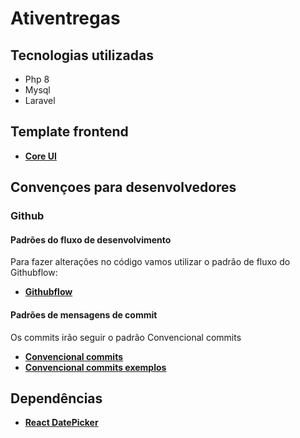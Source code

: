 # Ativentregas

## Tecnologias utilizadas

- Php 8
- Mysql
- Laravel

## Template frontend

- **[Core UI](https://coreui.io/react/)**

## Convençoes para desenvolvedores

### **Github**

#### Padrões do fluxo de desenvolvimento
Para fazer alterações no código vamos utilizar o padrão de fluxo do Githubflow:

- **[Githubflow](https://warcontent.com/github-flow/)**

#### Padrões de mensagens de commit
Os commits irão seguir o padrão Convencional commits

- **[Convencional commits](https://www.conventionalcommits.org/pt-br/v1.0.0-beta.4/)**
- **[Convencional commits exemplos](https://github.com/iuricode/padroes-de-commits)**

## Dependências

- **[React DatePicker](https://reactdatepicker.com/)**
